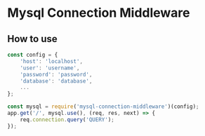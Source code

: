 # Mysql Connection Middleware

## How to use
   
```js
const config = {
    'host': 'localhost',
    'user': 'username',
    'password': 'password',
    'database': 'database',
    ...
};

const mysql = require('mysql-connection-middleware')(config);
app.get('/', mysql.use(), (req, res, next) => {
    req.connection.query('QUERY');
});
```